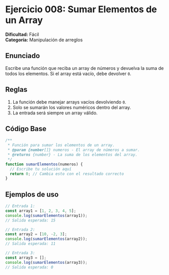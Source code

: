 # Ejercicio 008: Sumar Elementos de un Array

**Dificultad:** Fácil  
**Categoría:** Manipulación de arreglos  

## Enunciado

Escribe una función que reciba un array de números y devuelva la suma de todos los elementos. Si el array está vacío, debe devolver `0`.

## Reglas
1. La función debe manejar arrays vacíos devolviendo `0`.
2. Solo se sumarán los valores numéricos dentro del array.
3. La entrada será siempre un array válido.

## Código Base

```javascript
/**
 * Función para sumar los elementos de un array.
 * @param {number[]} numeros - El array de números a sumar.
 * @returns {number} - La suma de los elementos del array.
 */
function sumarElementos(numeros) {
  // Escribe tu solución aquí
  return 0; // Cambia esto con el resultado correcto
}
```

## Ejemplos de uso

```javascript
// Entrada 1:
const array1 = [1, 2, 3, 4, 5];
console.log(sumarElementos(array1)); 
// Salida esperada: 15

// Entrada 2:
const array2 = [10, -2, 3];
console.log(sumarElementos(array2)); 
// Salida esperada: 11

// Entrada 3:
const array3 = [];
console.log(sumarElementos(array3)); 
// Salida esperada: 0
```
